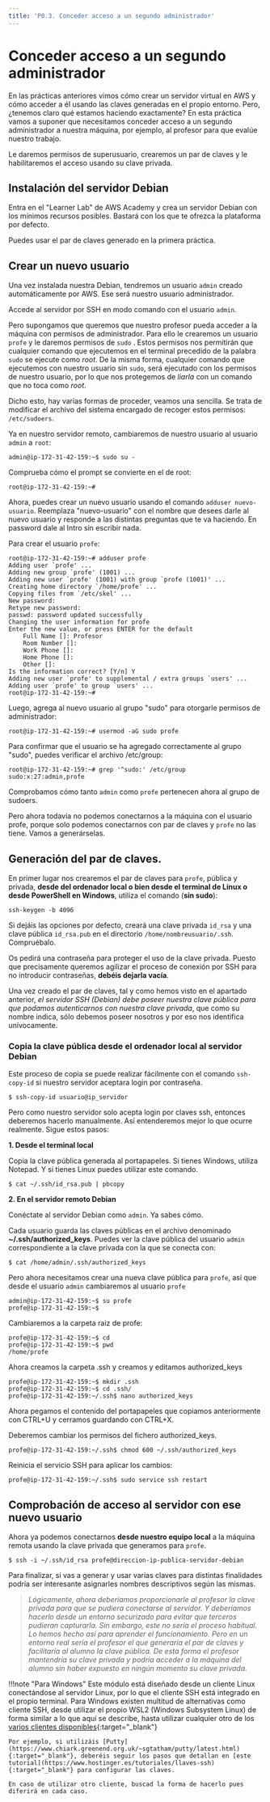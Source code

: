 ```yaml
---
title: 'P0.3. Conceder acceso a un segundo administrador'
---
```


# Conceder acceso a un segundo administrador

En las prácticas anteriores vimos cómo crear un servidor virtual en AWS y cómo acceder a él usando las claves generadas en el propio entorno. Pero, ¿tenemos claro qué estamos haciendo exactamente? En esta práctica vamos a suponer que necesitamos conceder acceso a un segundo administrador a nuestra máquina, por ejemplo, al profesor para que evalúe nuestro trabajo. 

Le daremos permisos de superusuario, crearemos un par de claves y le habilitaremos el acceso usando su clave privada.

## Instalación del servidor Debian

Entra en el "Learner Lab" de AWS Academy y crea un servidor Debian con los mínimos recursos posibles. Bastará con los que te ofrezca la plataforma por defecto.

Puedes usar el par de claves generado en la primera práctica.



## Crear un nuevo usuario

Una vez instalada nuestra Debian, tendremos un usuario `admin` creado automáticamente por AWS. Ese será nuestro usuario administrador.

Accede al servidor por SSH en modo comando con el usuario `admin`.

Pero supongamos que queremos que nuestro profesor pueda acceder a la máquina con permisos de administrador. Para ello le crearemos un usuario `profe` y le daremos permisos de `sudo` . Estos permisos nos permitirán que cualquier comando que ejecutemos en el terminal precedido de la palabra `sudo` se ejecute como *root*. De la misma forma, cualquier comando que ejecutemos con nuestro usuario sin `sudo`, será ejecutado con los permisos de nuestro usuario, por lo que nos protegemos de *liarla* con un comando que no toca como *root*.

Dicho esto, hay varias formas de proceder, veamos una sencilla. Se trata de modificar el archivo del sistema encargado de recoger estos permisos: `/etc/sudoers`. 

Ya en nuestro servidor remoto, cambiaremos de nuestro usuario al usuario `admin` a `root`:

```
admin@ip-172-31-42-159:~$ sudo su -
```

Comprueba cómo el prompt se convierte en el de root:

```
root@ip-172-31-42-159:~#
```

Ahora, puedes crear un nuevo usuario usando el comando `adduser nuevo-usuario`. Reemplaza "nuevo-usuario" con el nombre que desees darle al nuevo usuario y responde a las distintas preguntas que te va haciendo. En password dale al Intro sin escribir nada.

Para crear el usuario `profe`:

```
root@ip-172-31-42-159:~# adduser profe
Adding user `profe' ...
Adding new group `profe' (1001) ...
Adding new user `profe' (1001) with group `profe (1001)' ...
Creating home directory `/home/profe' ...
Copying files from `/etc/skel' ...
New password: 
Retype new password: 
passwd: password updated successfully
Changing the user information for profe
Enter the new value, or press ENTER for the default
	Full Name []: Profesor              
	Room Number []: 
	Work Phone []: 
	Home Phone []: 
	Other []: 
Is the information correct? [Y/n] Y
Adding new user `profe' to supplemental / extra groups `users' ...
Adding user `profe' to group `users' ...
root@ip-172-31-42-159:~# 
```

Luego, agrega al nuevo usuario al grupo "sudo" para otorgarle permisos de administrador:

```
root@ip-172-31-42-159:~# usermod -aG sudo profe
```

Para confirmar que el usuario se ha agregado correctamente al grupo "sudo", puedes verificar el archivo /etc/group:

```
root@ip-172-31-42-159:~# grep '^sudo:' /etc/group
sudo:x:27:admin,profe
```

Comprobamos cómo tanto `admin` como `profe` pertenecen ahora al grupo de sudoers.

Pero ahora todavía no podemos conectarnos a la máquina con el usuario profe, porque solo podemos conectarnos con par de claves y `profe` no las tiene. Vamos a generárselas.


## Generación del par de claves.

En primer lugar nos crearemos el par de claves para `profe`, pública y privada, **desde del ordenador local o bien desde el terminal de Linux o desde PowerShell en Windows**, utiliza el comando (**sin sudo**):

```
ssh-keygen -b 4096
```

Si dejáis las opciones por defecto, creará una clave privada `id_rsa` y una clave pública `id_rsa.pub` en el directorio `/home/nombreusuario/.ssh`. Compruébalo.

Os pedirá una contraseña para proteger el uso de la clave privada. Puesto que precisamente queremos agilizar el proceso de conexión por SSH para no introducir contraseñas, **debéis dejarla vacía**.

Una vez creado el par de claves, tal y como hemos visto en el apartado anterior, *el servidor SSH (Debian) debe poseer nuestra clave pública para que podamos autenticarnos con nuestra clave privada*, que como su nombre indica, sólo debemos poseer nosotros y por eso nos identifica unívocamente.

### Copia la clave pública desde el ordenador local al servidor Debian

Este proceso de copia se puede realizar fácilmente con el comando `ssh-copy-id` si nuestro servidor aceptara login por contraseña. 

```
$ ssh-copy-id usuario@ip_servidor
```

Pero como nuestro servidor solo acepta login por claves ssh, entonces deberemos hacerlo manualmente. Así entenderemos mejor lo que ocurre realmente. Sigue estos pasos:

**1. Desde el terminal local**

Copia la clave pública generada al portapapeles. Si tienes Windows, utiliza Notepad. Y si tienes Linux puedes utilizar este comando. 

```
$ cat ~/.ssh/id_rsa.pub | pbcopy
```

**2. En el servidor remoto Debian**

Conéctate al servidor Debian como `admin`. Ya sabes cómo.

Cada usuario guarda las claves públicas en el archivo denominado **~/.ssh/authorized_keys**. Puedes ver la clave pública del usuario `admin` correspondiente a la clave privada con la que se conecta con:

```
$ cat /home/admin/.ssh/authorized_keys
```

Pero ahora necesitamos crear una nueva clave pública para `profe`, así que desde el usuario `admin` cambiaremos al usuario `profe`

```
admin@ip-172-31-42-159:~$ su profe
profe@ip-172-31-42-159:~$
```

Cambiaremos a la carpeta raiz de profe:

```
profe@ip-172-31-42-159:~$ cd
profe@ip-172-31-42-159:~$ pwd
/home/profe
```

Ahora creamos la carpeta .ssh y creamos y editamos authorized_keys

```
profe@ip-172-31-42-159:~$ mkdir .ssh
profe@ip-172-31-42-159:~$ cd .ssh/
profe@ip-172-31-42-159:~/.ssh$ nano authorized_keys
```

Ahora pegamos el contenido del portapapeles que copiamos anteriormente con CTRL+U y cerramos guardando con CTRL+X.

Deberemos cambiar los permisos del fichero authorized_keys.

```
profe@ip-172-31-42-159:~/.ssh$ chmod 600 ~/.ssh/authorized_keys
```

Reinicia el servicio SSH para aplicar los cambios:

````
profe@ip-172-31-42-159:~/.ssh$ sudo service ssh restart 
````

## Comprobación de acceso al servidor con ese nuevo usuario

Ahora ya podemos conectarnos **desde nuestro equipo local** a la máquina remota usando la clave privada que generamos para `profe`.

```
$ ssh -i ~/.ssh/id_rsa profe@direccion-ip-publica-servidor-debian

```

Para finalizar, si vas a generar y usar varias claves para distintas finalidades podría ser interesante asignarles nombres descriptivos según las mismas.

> *Lógicamente, ahora deberíamos proporcionarle al profesor la clave privada para que se pudiera conectarse al servidor. Y deberíamos hacerlo desde un entorno securizado para evitar que terceros pudieran capturarla. Sin embargo, este no sería el proceso habitual. Lo hemos hecho así para aprender el funcionamiento. Pero en un entorno real sería el profesor el que generaría el par de claves y facilitaría al alumno la clave pública. De esta forma el profesor mantendría su clave privada y podría acceder a la máquina del alumno sin haber expuesto en ningún momento su clave privada.*


!!!note "Para Windows"
    Este módulo está diseñado desde un cliente Linux conectándose al servidor Linux, por lo que el cliente SSH está integrado en el propio terminal. Para Windows existen multitud de alternativas como cliente SSH, desde utilizar el propio WSL2 (Windows Subsystem Linux) de forma similar a lo que aquí se describe, hasta utilizar cualquier otro de los [varios clientes disponibles](https://www.redeszone.net/tutoriales/servidores/mejores-clientes-ssh-windows/){:target="_blank"}

    Por ejemplo, si utilizáis [Putty](https://www.chiark.greenend.org.uk/~sgtatham/putty/latest.html){:target="_blank"}, deberéis seguir los pasos que detallan en [este tutorial](https://www.hostinger.es/tutoriales/llaves-ssh){:target="_blank"} para configurar las claves.

    En caso de utilizar otro cliente, buscad la forma de hacerlo pues diferirá en cada caso.
